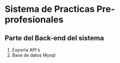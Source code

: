 # Sistema de Practicas Pre-profesionales
## Parte del Back-end del sistema
1. Exporta API's
2. Base de datos Mysql

